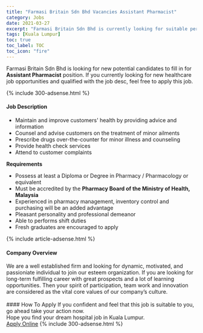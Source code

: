 ```yaml
---
title: "Farmasi Britain Sdn Bhd Vacancies Assistant Pharmacist" 
category: Jobs 
date: 2021-03-27 
excerpt: "Farmasi Britain Sdn Bhd is currently looking for suitable person to fill in the Assistant Pharmacist which positioned at Kuala Lumpur" 
tags: [Kuala Lumpur] 
toc: true 
toc_label: TOC 
toc_icon: "fire" 
--- 
```


<p>Farmasi Britain Sdn Bhd is looking for new potential candidates to fill in for <b>Assistant Pharmacist</b> position. If you currently looking for new healthcare job opportunities and qualified with the job desc, feel free to apply this job.
</p>{% include 300-adsense.html %} 
<div><div><h4>Job Description</h4></div><div><div><span><div><ul><li>Maintain and improve customers' health by providing advice and information</li><li>Counsel and advise customers on the treatment of minor ailments</li><li>Prescribe drugs over-the-counter for minor illness and counseling</li><li>Provide health check services</li><li>Attend to customer complaints</li></ul><p><strong>Requirements</strong></p><ul><li>Possess at least a Diploma or&#160;Degree in&#160;Pharmacy / Pharmacology or equivalent</li><li>Must be accredited by the <strong>Pharmacy Board of the Ministry of Health, Malaysia</strong></li><li>Experienced in pharmacy management, inventory control and purchasing will be an added advantage</li><li>Pleasant personality and professional demeanor</li><li>Able to performs shift duties</li><li>Fresh graduates are encouraged to apply</li></ul></div></span></div></div></div> 
{% include article-adsense.html %} 
<div><div><h4>Company Overview</h4></div><div><div><span><div><div>We are a well established firm and looking for dynamic, motivated, and passioniate individual to join our esteem organization. If you are looking for long-term fulfilling career with great prospects and a lot of learning opportunities. Then your spirit of participation, team work and innovation are considered as the vital core values of our company&#8217;s culture.<br>
&#160;</div></div></span></div></div></div> 
#### How To Apply 
If you confident and feel that this job is suitable to you, go ahead take your action now. <br/> 
Hope you find your dream hospital job in Kuala Lumpur. <br/> 
<a href="https://www.jobstreet.com.my/en/job/assistant-pharmacist-4517755?jobId=jobstreet-my-job-4517755" class="btn btn--warning" target="_blank" rel="nofollow noopenner">Apply Online</a> 
{% include 300-adsense.html %} 